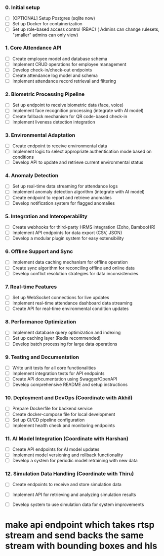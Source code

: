 ### 0. Initial setup
- [ ] [OPTIONAL] Setup Postgres (sqlite now)
- [ ] Set up Docker for containerization
- [ ] Set up role-based access control (RBAC) ( Admins can change rulesets, "smaller" admins can only view)

### 1. Core Attendance API
- [ ] Create employee model and database schema
- [ ] Implement CRUD operations for employee management
- [ ] Develop check-in/check-out endpoints
- [ ] Create attendance log model and schema
- [ ] Implement attendance record retrieval and filtering

### 2. Biometric Processing Pipeline
- [ ] Set up endpoint to receive biometric data (face, voice)
- [ ] Implement face recognition processing (integrate with AI model)
- [ ] Create fallback mechanism for QR code-based check-in
- [ ] Implement liveness detection integration

### 3. Environmental Adaptation
- [ ] Create endpoint to receive environmental data
- [ ] Implement logic to select appropriate authentication mode based on conditions
- [ ] Develop API to update and retrieve current environmental status

### 4. Anomaly Detection
- [ ] Set up real-time data streaming for attendance logs
- [ ] Implement anomaly detection algorithm (integrate with AI model)
- [ ] Create endpoint to report and retrieve anomalies
- [ ] Develop notification system for flagged anomalies

### 5. Integration and Interoperability
- [ ] Create webhooks for third-party HRMS integration (Zoho, BambooHR)
- [ ] Implement API endpoints for data export (CSV, JSON)
- [ ] Develop a modular plugin system for easy extensibility

### 6. Offline Support and Sync
- [ ] Implement data caching mechanism for offline operation
- [ ] Create sync algorithm for reconciling offline and online data
- [ ] Develop conflict resolution strategies for data inconsistencies

### 7. Real-time Features
- [ ] Set up WebSocket connections for live updates
- [ ] Implement real-time attendance dashboard data streaming
- [ ] Create API for real-time environmental condition updates

### 8. Performance Optimization
- [ ] Implement database query optimization and indexing
- [ ] Set up caching layer (Redis recommended)
- [ ] Develop batch processing for large data operations

### 9. Testing and Documentation
- [ ] Write unit tests for all core functionalities
- [ ] Implement integration tests for API endpoints
- [ ] Create API documentation using Swagger/OpenAPI
- [ ] Develop comprehensive README and setup instructions

### 10. Deployment and DevOps (Coordinate with Akhil)
- [ ] Prepare Dockerfile for backend service
- [ ] Create docker-compose file for local development
- [ ] Set up CI/CD pipeline configuration
- [ ] Implement health check and monitoring endpoints

### 11. AI Model Integration (Coordinate with Harshan)
- [ ] Create API endpoints for AI model updates
- [ ] Implement model versioning and rollback functionality
- [ ] Develop a system for periodic model retraining with new data

### 12. Simulation Data Handling (Coordinate with Thiru)
- [ ] Create endpoints to receive and store simulation data
- [ ] Implement API for retrieving and analyzing simulation results
- [ ] Develop system to use simulation data for system improvements


# make api endpoint which takes rtsp stream and send backs the same stream with bounding boxes and hls
